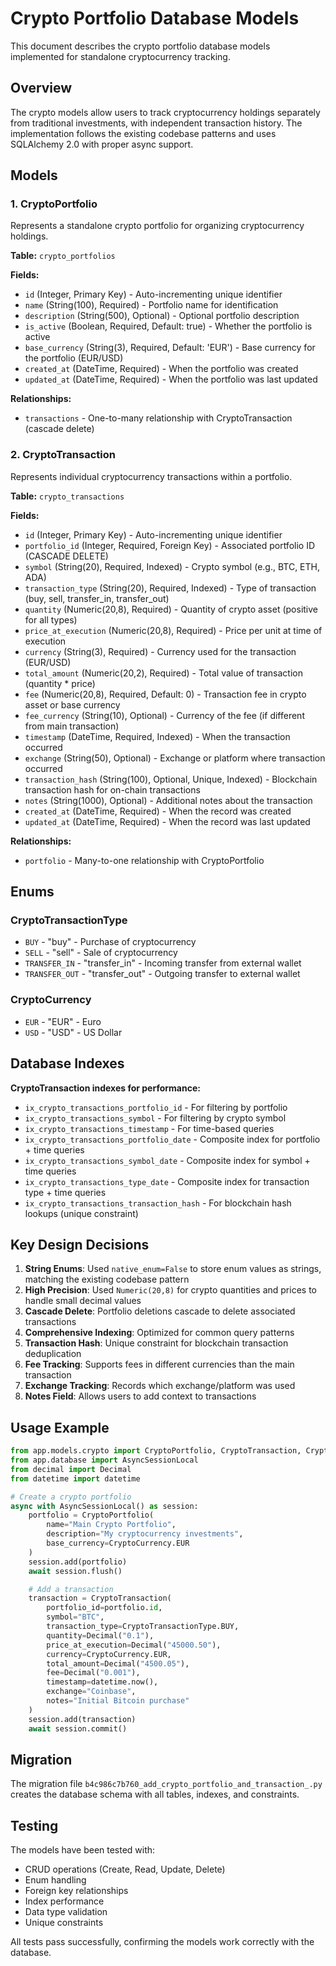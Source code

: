 # Crypto Portfolio Database Models

This document describes the crypto portfolio database models implemented for standalone cryptocurrency tracking.

## Overview

The crypto models allow users to track cryptocurrency holdings separately from traditional investments, with independent transaction history. The implementation follows the existing codebase patterns and uses SQLAlchemy 2.0 with proper async support.

## Models

### 1. CryptoPortfolio

Represents a standalone crypto portfolio for organizing cryptocurrency holdings.

**Table:** `crypto_portfolios`

**Fields:**
- `id` (Integer, Primary Key) - Auto-incrementing unique identifier
- `name` (String(100), Required) - Portfolio name for identification
- `description` (String(500), Optional) - Optional portfolio description
- `is_active` (Boolean, Required, Default: true) - Whether the portfolio is active
- `base_currency` (String(3), Required, Default: 'EUR') - Base currency for the portfolio (EUR/USD)
- `created_at` (DateTime, Required) - When the portfolio was created
- `updated_at` (DateTime, Required) - When the portfolio was last updated

**Relationships:**
- `transactions` - One-to-many relationship with CryptoTransaction (cascade delete)

### 2. CryptoTransaction

Represents individual cryptocurrency transactions within a portfolio.

**Table:** `crypto_transactions`

**Fields:**
- `id` (Integer, Primary Key) - Auto-incrementing unique identifier
- `portfolio_id` (Integer, Required, Foreign Key) - Associated portfolio ID (CASCADE DELETE)
- `symbol` (String(20), Required, Indexed) - Crypto symbol (e.g., BTC, ETH, ADA)
- `transaction_type` (String(20), Required, Indexed) - Type of transaction (buy, sell, transfer_in, transfer_out)
- `quantity` (Numeric(20,8), Required) - Quantity of crypto asset (positive for all types)
- `price_at_execution` (Numeric(20,8), Required) - Price per unit at time of execution
- `currency` (String(3), Required) - Currency used for the transaction (EUR/USD)
- `total_amount` (Numeric(20,2), Required) - Total value of transaction (quantity * price)
- `fee` (Numeric(20,8), Required, Default: 0) - Transaction fee in crypto asset or base currency
- `fee_currency` (String(10), Optional) - Currency of the fee (if different from main transaction)
- `timestamp` (DateTime, Required, Indexed) - When the transaction occurred
- `exchange` (String(50), Optional) - Exchange or platform where transaction occurred
- `transaction_hash` (String(100), Optional, Unique, Indexed) - Blockchain transaction hash for on-chain transactions
- `notes` (String(1000), Optional) - Additional notes about the transaction
- `created_at` (DateTime, Required) - When the record was created
- `updated_at` (DateTime, Required) - When the record was last updated

**Relationships:**
- `portfolio` - Many-to-one relationship with CryptoPortfolio

## Enums

### CryptoTransactionType
- `BUY` - "buy" - Purchase of cryptocurrency
- `SELL` - "sell" - Sale of cryptocurrency
- `TRANSFER_IN` - "transfer_in" - Incoming transfer from external wallet
- `TRANSFER_OUT` - "transfer_out" - Outgoing transfer to external wallet

### CryptoCurrency
- `EUR` - "EUR" - Euro
- `USD` - "USD" - US Dollar

## Database Indexes

**CryptoTransaction indexes for performance:**
- `ix_crypto_transactions_portfolio_id` - For filtering by portfolio
- `ix_crypto_transactions_symbol` - For filtering by crypto symbol
- `ix_crypto_transactions_timestamp` - For time-based queries
- `ix_crypto_transactions_portfolio_date` - Composite index for portfolio + time queries
- `ix_crypto_transactions_symbol_date` - Composite index for symbol + time queries
- `ix_crypto_transactions_type_date` - Composite index for transaction type + time queries
- `ix_crypto_transactions_transaction_hash` - For blockchain hash lookups (unique constraint)

## Key Design Decisions

1. **String Enums**: Used `native_enum=False` to store enum values as strings, matching the existing codebase pattern
2. **High Precision**: Used `Numeric(20,8)` for crypto quantities and prices to handle small decimal values
3. **Cascade Delete**: Portfolio deletions cascade to delete associated transactions
4. **Comprehensive Indexing**: Optimized for common query patterns
5. **Transaction Hash**: Unique constraint for blockchain transaction deduplication
6. **Fee Tracking**: Supports fees in different currencies than the main transaction
7. **Exchange Tracking**: Records which exchange/platform was used
8. **Notes Field**: Allows users to add context to transactions

## Usage Example

```python
from app.models.crypto import CryptoPortfolio, CryptoTransaction, CryptoTransactionType, CryptoCurrency
from app.database import AsyncSessionLocal
from decimal import Decimal
from datetime import datetime

# Create a crypto portfolio
async with AsyncSessionLocal() as session:
    portfolio = CryptoPortfolio(
        name="Main Crypto Portfolio",
        description="My cryptocurrency investments",
        base_currency=CryptoCurrency.EUR
    )
    session.add(portfolio)
    await session.flush()

    # Add a transaction
    transaction = CryptoTransaction(
        portfolio_id=portfolio.id,
        symbol="BTC",
        transaction_type=CryptoTransactionType.BUY,
        quantity=Decimal("0.1"),
        price_at_execution=Decimal("45000.50"),
        currency=CryptoCurrency.EUR,
        total_amount=Decimal("4500.05"),
        fee=Decimal("0.001"),
        timestamp=datetime.now(),
        exchange="Coinbase",
        notes="Initial Bitcoin purchase"
    )
    session.add(transaction)
    await session.commit()
```

## Migration

The migration file `b4c986c7b760_add_crypto_portfolio_and_transaction_.py` creates the database schema with all tables, indexes, and constraints.

## Testing

The models have been tested with:
- CRUD operations (Create, Read, Update, Delete)
- Enum handling
- Foreign key relationships
- Index performance
- Data type validation
- Unique constraints

All tests pass successfully, confirming the models work correctly with the database.